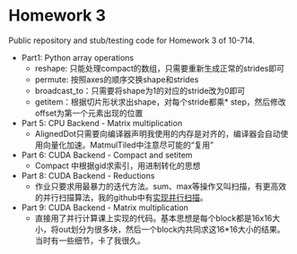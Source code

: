 # Homework 3

Public repository and stub/testing code for Homework 3 of 10-714.

* Part1: Python array operations
    * reshape: 只能处理compact的数组，只需要重新生成正常的strides即可
    * permute: 按照axes的顺序交换shape和strides
    * broadcast_to：只需要将shape为1的对应的stride改为0即可
    * getitem：根据切片形状求出shape，对每个stride都乘* step，然后修改offset为第一个元素出现的位置
* Part 5: CPU Backend - Matrix multiplication
    * AlignedDot只需要向编译器声明我使用的内存是对齐的，编译器会自动使用向量化加速。MatmulTiled中注意尽可能的“复用”
* Part 6: CUDA Backend - Compact and setitem
    * Compact 中根据gid求索引，用进制转化的思想
* Part 8: CUDA Backend - Reductions
    * 作业只要求用最暴力的迭代方法。sum、max等操作又叫扫描，有更高效的并行扫描算法，我的github中有[实现并行扫描](https://github.com/zzhbrr/parallel-scan-prefix-sum)。
* Part 9: CUDA Backend - Matrix multiplication
    * 直接用了并行计算课上实现的代码。基本思想是每个block都是16x16大小，将out划分为很多块，然后一个block内共同求这16*16大小的结果。当时有一些细节，卡了我很久。